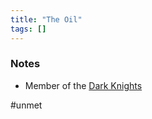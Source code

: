 ```yaml
---
title: "The Oil"
tags: []
---
```


### Notes

- Member of the [Dark Knights](content/Organizations/Dark%20Knights.md)

#unmet 